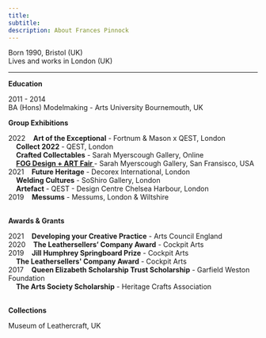 ```yaml
---
title: 
subtitle: 
description: About Frances Pinnock
---
```

Born 1990, Bristol (UK)  
Lives and works in London (UK)     
<hr />  

**Education**  


2011 - 2014  
BA (Hons) Modelmaking - Arts University Bournemouth, UK
<br />



**Group Exhibitions** 

2022&nbsp;&nbsp;&nbsp; **Art of the Exceptional** - Fortnum & Mason x QEST, London  
    &nbsp;&nbsp;&nbsp; **Collect 2022** - QEST, London  
    &nbsp;&nbsp;&nbsp; **Crafted Collectables** - Sarah Myerscough Gallery, Online  
    &nbsp;&nbsp;&nbsp; **[FOG Design + ART Fair ](https://www.sarahmyerscough.com/exhibitions/38-fog-design-art-2022/)** - Sarah Myerscough Gallery, San Fransisco, USA  
2021&nbsp;&nbsp;&nbsp; **Future Heritage** - Decorex International, London  
    &nbsp;&nbsp;&nbsp; **Welding Cultures** - SoShiro Gallery, London  
    &nbsp;&nbsp;&nbsp; **Artefact** - QEST - Design Centre Chelsea Harbour, London    
2019&nbsp;&nbsp;&nbsp; **Messums** - Messums, London & Wiltshire  
<br />


**Awards & Grants** 
  
2021&nbsp;&nbsp;&nbsp; **Developing your Creative Practice** - Arts Council England    
2020&nbsp;&nbsp;&nbsp; **The Leathersellers’ Company Award** - Cockpit Arts  
2019&nbsp;&nbsp;&nbsp; **Jill Humphrey Springboard Prize** - Cockpit Arts  
    &nbsp;&nbsp;&nbsp; **The Leathersellers' Company Award** - Cockpit Arts   
2017&nbsp;&nbsp;&nbsp; **Queen Elizabeth Scholarship Trust Scholarship** - Garfield Weston Foundation  
    &nbsp;&nbsp;&nbsp; **The Arts Society Scholarship** - Heritage Crafts Association   
<br />  


**Collections** 

Museum of Leathercraft, UK  
<br />








